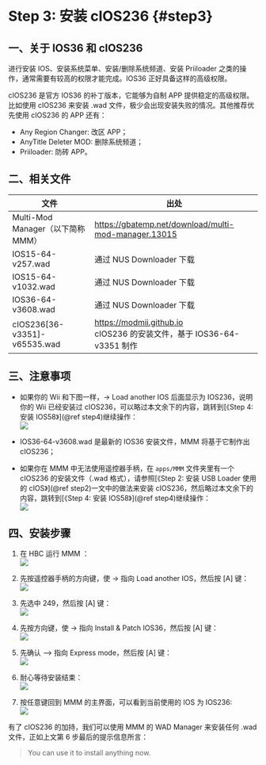 # Step 3: 安装 cIOS236  {#step3}


## 一、关于 IOS36 和 cIOS236

进行安装 IOS、安装系统菜单、安装/删除系统频道、安装 Priiloader 之类的操作，通常需要有较高的权限才能完成。IOS36 正好具备这样的高级权限。

cIOS236 是官方 IOS36 的补丁版本，它能够为自制 APP 提供稳定的高级权限。比如使用 cIOS236 来安装 .wad 文件，极少会出现安装失败的情况。其他推荐优先使用 cIOS236 的 APP 还有：

- Any Region Changer: 改区 APP；
- AnyTitle Deleter MOD: 删除系统频道；
- Priiloader: 防砖 APP。 


## 二、相关文件

| 文件 | 出处 |
| --- | --- |
| Multi-Mod Manager（以下简称 MMM） | <https://gbatemp.net/download/multi-mod-manager.13015> |
| IOS15-64-v257.wad | 通过 NUS Downloader 下载 |
| IOS15-64-v1032.wad | 通过 NUS Downloader 下载 |
| IOS36-64-v3608.wad | 通过 NUS Downloader 下载 |
| cIOS236[36-v3351]-v65535.wad | <https://modmii.github.io> <br/>cIOS236 的安装文件，基于 IOS36-64-v3351 制作 |


## 三、注意事项

- 如果你的 Wii 和下图一样，-> Load another IOS 后面显示为 IOS236，说明你的 Wii 已经安装过 cIOS236，可以略过本文余下的内容，跳转到[《Step 4: 安装 IOS58》](@ref step4)继续操作：<br/>
  ![](./mmm-cios236-loaded.png)

- IOS36-64-v3608.wad 是最新的 IOS36 安装文件，MMM 将基于它制作出 cIOS236；

- 如果你在 MMM 中无法使用遥控器手柄，在 `apps/MMM` 文件夹里有一个 cIOS236 的安装文件（.wad 格式），请参照[《Step 2: 安装 USB Loader 使用的 cIOS》](@ref step2)一文中的做法来安装 cIOS236，然后略过本文余下的内容，跳转到[《Step 4: 安装 IOS58》](@ref step4)继续操作：<br/>
  ![](./yawmME-select-cios236.png)


## 四、安装步骤

1. 在 HBC 运行 MMM ：<br/>
  ![](./multi-mod-manager.png)

2. 先按遥控器手柄的方向键，使 -> 指向 Load another IOS，然后按 [A] 键：<br/>
  ![](./mmm-load-another-ios.png)

3. 先选中 249，然后按 [A] 键：<br/>
  ![](./mmm-select-cios249.png)

4. 先按方向键，使 -> 指向 Install & Patch IOS36，然后按 [A] 键：<br/>
  ![](./mmm-cios249-loaded.png)

5. 先确认 --> 指向 Express mode，然后按 [A] 键：<br/>
  ![](./mmm-express-mode.png)

6. 耐心等待安装结束：<br/>
  ![](./mmm-install-cios236.png)

7. 按任意键回到 MMM 的主界面，可以看到当前使用的 IOS 为 IOS236:<br/>
  ![](./mmm-cios236-loaded.png)


有了 cIOS236 的加持，我们可以使用 MMM 的 WAD Manager 来安装任何 .wad 文件，正如上文第 6 步最后的提示信息所言：

> You can use it to install anything now.

